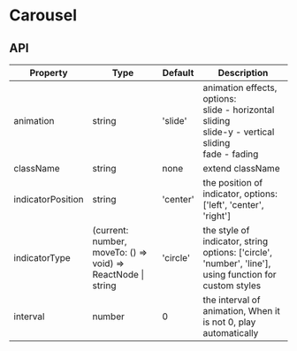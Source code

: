 # Carousel

<example />

## API

| Property | Type | Default | Description |
| --- | --- | --- | --- |
| animation | string | 'slide' | animation effects, options: <br />slide - horizontal sliding<br />slide-y - vertical sliding<br />fade - fading |
| className | string | none | extend className |
| indicatorPosition | string | 'center' | the position of indicator, options: \['left', 'center', 'right'] |
| indicatorType | (current: number, moveTo: () => void) => ReactNode \| string | 'circle' | the style of indicator, string options: \['circle', 'number', 'line'], using function for custom styles |
| interval | number | 0 | the interval of animation, When it is not 0, play automatically |
